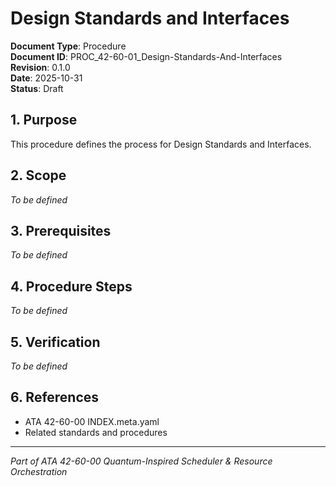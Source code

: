 # Design Standards and Interfaces

**Document Type**: Procedure  
**Document ID**: PROC_42-60-01_Design-Standards-And-Interfaces  
**Revision**: 0.1.0  
**Date**: 2025-10-31  
**Status**: Draft

## 1. Purpose

This procedure defines the process for Design Standards and Interfaces.

## 2. Scope

*To be defined*

## 3. Prerequisites

*To be defined*

## 4. Procedure Steps

*To be defined*

## 5. Verification

*To be defined*

## 6. References

- ATA 42-60-00 INDEX.meta.yaml
- Related standards and procedures

---

*Part of ATA 42-60-00 Quantum-Inspired Scheduler & Resource Orchestration*
